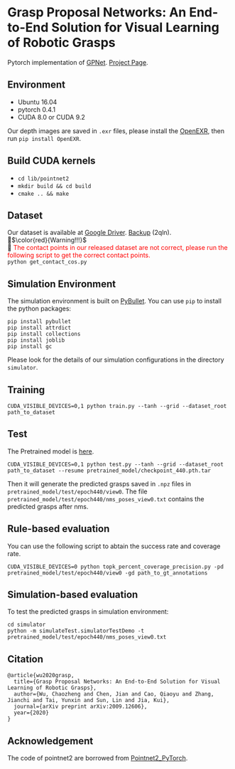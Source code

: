# Grasp Proposal Networks: An End-to-End Solution for Visual Learning of Robotic Grasps 
Pytorch implementation of [GPNet](https://arxiv.org/abs/2009.12606). [Project Page](http://wuchaozheng.com.cn/gpnet/).

## Environment
- Ubuntu 16.04
- pytorch 0.4.1
- CUDA 8.0 or CUDA 9.2

Our depth images are saved in `.exr` files, please install the [OpenEXR](https://github.com/AcademySoftwareFoundation/openexr/blob/master/INSTALL.md), then run `pip install OpenEXR`.

## Build CUDA kernels
- ``cd lib/pointnet2``
- ``mkdir build && cd build``
- ``cmake .. && make``

## Dataset
Our dataset is available at [Google Driver](https://drive.google.com/file/d/1hZmQhuTrKRn8BMyAq-bI13rQSrdGQdJH/view?usp=sharing). [Backup](https://pan.baidu.com/s/1Gf0cIgaL1s30n22z7sOuRA) (2qln).  
🔔$\color{red}{Warning!!!}$  
🔔<font color=FF0000> The contact points in our released dataset are not correct, please run the following script to get the correct contact points.</font>  
``python get_contact_cos.py``


## Simulation Environment
The simulation environment is built on [PyBullet](https://pybullet.org/wordpress/). You can use `pip` to install the python packages: 
````
pip install pybullet
pip install attrdict
pip install collections
pip install joblib
pip install gc
````
Please look for the details of our simulation configurations in the directory `simulator`.

<!-- ## Simulation environment
The simulation environment will be available soon. --> 

## Training
``CUDA_VISIBLE_DEVICES=0,1 python train.py --tanh --grid --dataset_root path_to_dataset``

## Test
The Pretrained model is [here](https://drive.google.com/file/d/1Z8xUQmrzufVz7q-3hs9ZVVjjFCTPnxxB/view?usp=sharing).
````
CUDA_VISIBLE_DEVICES=0,1 python test.py --tanh --grid --dataset_root path_to_dataset --resume pretrained_model/checkpoint_440.pth.tar
````

Then it will generate the predicted grasps saved in `.npz` files in `pretrained_model/test/epoch440/view0`. The file `pretrained_model/test/epoch440/nms_poses_view0.txt` contains the predicted grasps after nms.

## Rule-based evaluation
You can use the following script to abtain the success rate and coverage rate.

````
CUDA_VISIBLE_DEVICES=0 python topk_percent_coverage_precision.py -pd pretrained_model/test/epoch440/view0 -gd path_to_gt_annotations
````

## Simulation-based evaluation
To test the predicted grasps in simulation environment:
````
cd simulator
python -m simulateTest.simulatorTestDemo -t pretrained_model/test/epoch440/nms_poses_view0.txt
````

## Citation
````
@article{wu2020grasp,
  title={Grasp Proposal Networks: An End-to-End Solution for Visual Learning of Robotic Grasps},
  author={Wu, Chaozheng and Chen, Jian and Cao, Qiaoyu and Zhang, Jianchi and Tai, Yunxin and Sun, Lin and Jia, Kui},
  journal={arXiv preprint arXiv:2009.12606},
  year={2020}
}
````

## Acknowledgement
The code of pointnet2 are borrowed from [Pointnet2_PyTorch](https://github.com/erikwijmans/Pointnet2_PyTorch).
